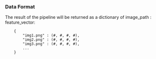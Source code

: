 ### Data Format

The result of the pipeline will be returned as a dictionary of image_path : feature_vector:

```
    {
        "img1.png" : (#, #, #, #),
        "img2.png" : (#, #, #, #),
        "img3.png" : (#, #, #, #),
        ...
    }
```
